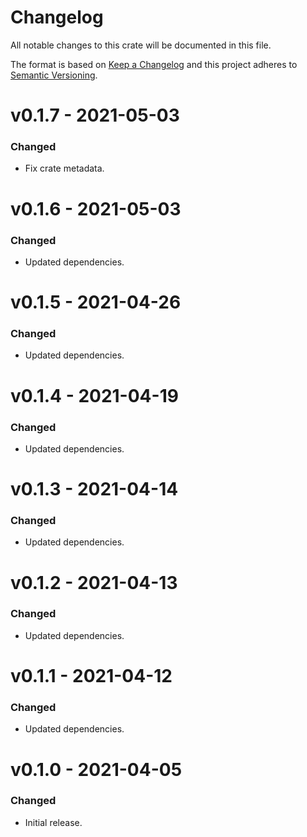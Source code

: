 # Changelog

All notable changes to this crate will be documented in this file.

The format is based on [Keep a Changelog](http://keepachangelog.com/en/1.0.0/)
and this project adheres to [Semantic Versioning](https://semver.org/spec/v2.0.0.html).

# v0.1.7 - 2021-05-03
### Changed
- Fix crate metadata.

# v0.1.6 - 2021-05-03
### Changed
- Updated dependencies.

# v0.1.5 - 2021-04-26
### Changed
- Updated dependencies.

# v0.1.4 - 2021-04-19
### Changed
- Updated dependencies.

# v0.1.3 - 2021-04-14
### Changed
- Updated dependencies.

# v0.1.2 - 2021-04-13
### Changed
- Updated dependencies.

# v0.1.1 - 2021-04-12
### Changed
- Updated dependencies.

# v0.1.0 - 2021-04-05
### Changed
- Initial release.
